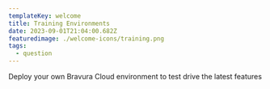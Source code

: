 ```yaml
---
templateKey: welcome
title: Training Environments
date: 2023-09-01T21:04:00.682Z
featuredimage: ./welcome-icons/training.png
tags:
  - question
---
```


Deploy your own Bravura Cloud environment to test drive the latest features

